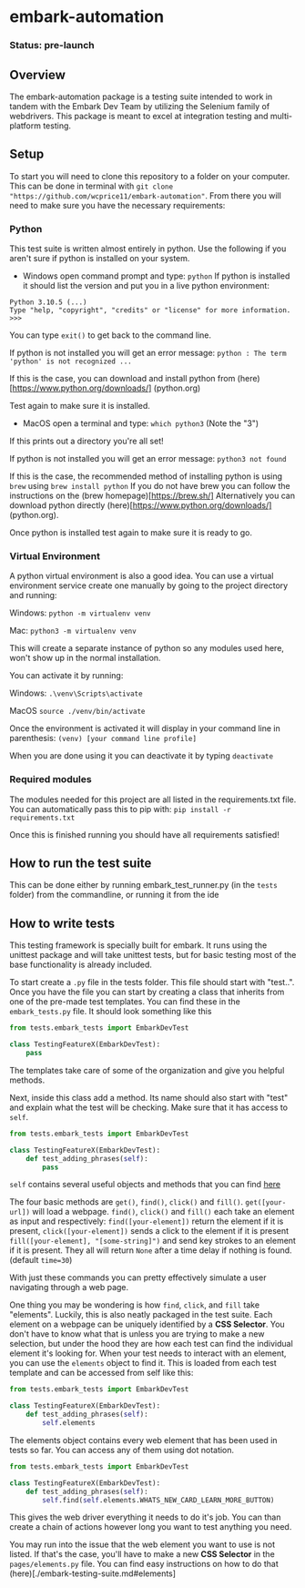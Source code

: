 # embark-automation

### Status: **pre-launch**

## Overview
The embark-automation package is a testing suite intended to work in tandem with the Embark Dev Team by utilizing the Selenium family of webdrivers. This package is meant to excel at integration testing and multi-platform testing.

## Setup
To start you will need to clone this repository to a folder on your computer. This can be done in terminal with `git clone "https://github.com/wcprice11/embark-automation"`.
From there you will need to make sure you have the necessary requirements:

### Python 
This test suite is written almost entirely in python.
Use the following if you aren't sure if python is installed on your system.
* Windows
open command prompt and type:
`python`
If python is installed it should list the version and put you in a live python environment:
```
Python 3.10.5 (...)
Type "help, "copyright", "credits" or "license" for more information.
>>> 
```
You can type `exit()` to get back to the command line.

If python is not installed you will get an error message:
`python : The term 'python' is not recognized ...`

If this is the case, you can download and install python from (here)[https://www.python.org/downloads/] (python.org)

Test again to make sure it is installed.

* MacOS
open a terminal and type:
`which python3` 
(Note the "3")

If this prints out a directory you're all set!

If python is not installed you will get an error message:
`python3 not found`

If this is the case, the recommended method of installing python is using `brew` using `brew install python`
If you do not have brew you can follow the instructions on the (brew homepage)[https://brew.sh/] 
Alternatively you can download python directly (here)[https://www.python.org/downloads/] (python.org).

Once python is installed test again to make sure it is ready to go.

### Virtual Environment
A python virtual environment is also a good idea. You can use a virtual environment service create one manually by going to the project directory and running:

Windows:
`python -m virtualenv venv`

Mac:
`python3 -m virtualenv venv`

This will create a separate instance of python so any modules used here, won't show up in the normal installation.

You can activate it by running:

Windows:
`.\venv\Scripts\activate`

MacOS
`source ./venv/bin/activate`

Once the environment is activated it will display in your command line in parenthesis: `(venv) [your command line profile]`

When you are done using it you can deactivate it by typing `deactivate`

### Required modules

The modules needed for this project are all listed in the requirements.txt file.
You can automatically pass this to pip with:
`pip install -r requirements.txt`

Once this is finished running you should have all requirements satisfied!


## How to run the test suite

This can be done either by running embark_test_runner.py (in the `tests` folder) from the commandline, or running it from the ide

## How to write tests

This testing framework is specially built for embark. 
It runs using the unittest package and will take unittest tests, but for basic testing most of the base functionality is already included.

To start create a `.py` file in the tests folder. This file should start with "test..". 
Once you have the file you can start by creating a class that inherits from one of the pre-made test templates. 
You can find these in the `embark_tests.py` file. 
It should look something like this

```python
from tests.embark_tests import EmbarkDevTest

class TestingFeatureX(EmbarkDevTest):
    pass
```

The templates take care of some of the organization and give you helpful methods.

Next, inside this class add a method. Its name should also start with "test" and explain what the test will be checking. 
Make sure that it has access to `self`.

```python
from tests.embark_tests import EmbarkDevTest

class TestingFeatureX(EmbarkDevTest):
    def test_adding_phrases(self):
        pass
```

`self` contains several useful objects and methods that you can find [here](./Documentation/embark-testing-suite.md#embark_tests)

The four basic methods are `get()`, `find()`, `click()` and `fill()`.
`get([your-url])` will load a webpage.
`find()`, `click()` and `fill()` each take an element as input and respectively:
`find([your-element])` return the element if it is present,
`click([your-element])` sends a click to the element if it is present
`fill([your-element], "[some-string]")` and send key strokes to an element if it is present.
They all will return `None` after a time delay if nothing is found. (default `time=30`)

With just these commands you can pretty effectively simulate a user navigating through a web page.

One thing you may be wondering is how `find`, `click`, and `fill` take "elements". 
Luckily, this is also neatly packaged in the test suite. 
Each element on a webpage can be uniquely identified by a **CSS Selector**. 
You don't have to know what that is unless you are trying to make a new selection, but under the hood they are how each test can find the individual element it's looking for.
When your test needs to interact with an element, you can use the `elements` object to find it. 
This is loaded from each test template and can be accessed from self like this:

```python
from tests.embark_tests import EmbarkDevTest

class TestingFeatureX(EmbarkDevTest):
    def test_adding_phrases(self):
        self.elements
```

The elements object contains every web element that has been used in tests so far.
You can access any of them using dot notation.

```python
from tests.embark_tests import EmbarkDevTest

class TestingFeatureX(EmbarkDevTest):
    def test_adding_phrases(self):
        self.find(self.elements.WHATS_NEW_CARD_LEARN_MORE_BUTTON)
```

This gives the web driver everything it needs to do it's job.
You can than create a chain of actions however long you want to test anything you need.

You may run into the issue that the web element you want to use is not listed. 
If that's the case, you'll have to make a new **CSS Selector** in the `pages/elements.py` file.
You can find easy instructions on how to do that (here)[./embark-testing-suite.md#elements]